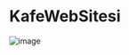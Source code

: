 # KafeWebSitesi
![image](https://user-images.githubusercontent.com/58807892/188086930-1e81537a-415a-469d-9c7b-dbcb5f4d614a.png)
